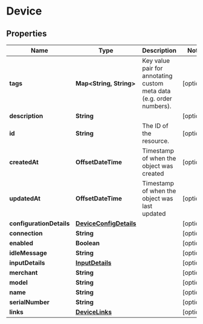 

# Device


## Properties

| Name | Type | Description | Notes |
|------------ | ------------- | ------------- | -------------|
|**tags** | **Map&lt;String, String&gt;** | Key value pair for annotating custom meta data (e.g. order numbers). |  [optional] |
|**description** | **String** |  |  [optional] |
|**id** | **String** | The ID of the resource. |  [optional] |
|**createdAt** | **OffsetDateTime** | Timestamp of when the object was created |  [optional] |
|**updatedAt** | **OffsetDateTime** | Timestamp of when the object was last updated |  [optional] |
|**configurationDetails** | [**DeviceConfigDetails**](DeviceConfigDetails.md) |  |  [optional] |
|**connection** | **String** |  |  [optional] |
|**enabled** | **Boolean** |  |  [optional] |
|**idleMessage** | **String** |  |  [optional] |
|**inputDetails** | [**InputDetails**](InputDetails.md) |  |  [optional] |
|**merchant** | **String** |  |  [optional] |
|**model** | **String** |  |  [optional] |
|**name** | **String** |  |  [optional] |
|**serialNumber** | **String** |  |  [optional] |
|**links** | [**DeviceLinks**](DeviceLinks.md) |  |  [optional] |



